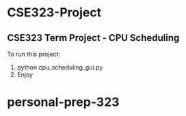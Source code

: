 # CSE323-Project

## CSE323 Term Project - CPU Scheduling

To run this project:

1. python cpu_scheduling_gui.py
2. Enjoy
# personal-prep-323
